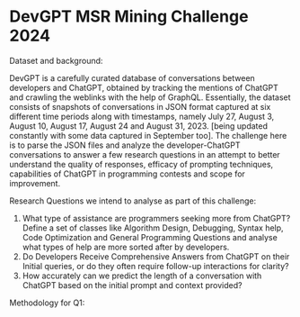 # DevGPT MSR Mining Challenge 2024

Dataset and background: 

DevGPT is a carefully curated database of conversations between developers and ChatGPT, obtained by tracking the mentions of ChatGPT and crawling the weblinks with the help of GraphQL. Essentially, the dataset consists of snapshots of conversations in JSON format captured at six different time periods along with timestamps, namely July 27, August 3, August 10, August 17, August 24 and August 31, 2023. [being updated constantly with some data captured in September too]. The challenge here is to parse the JSON files and analyze the developer-ChatGPT conversations to answer a few research questions in an attempt to better understand the quality of responses, efficacy of prompting techniques, capabilities of ChatGPT in programming contests and scope for improvement. 

Research Questions we intend to analyse as part of this challenge:
1. What type of assistance are programmers seeking more from ChatGPT? Define a set of classes like Algorithm Design, Debugging, Syntax help, Code Optimization and General Programming Questions and analyse what types of help are more sorted after by developers.
2. Do Developers Receive Comprehensive Answers from ChatGPT on their Initial queries, or do they often require follow-up interactions for clarity?
3. How accurately can we predict the length of a conversation with ChatGPT based on the initial prompt and context provided?

Methodology for Q1:



